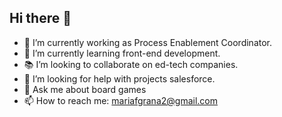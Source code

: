 ## Hi there 👋
- 🔭 I’m currently working as Process Enablement Coordinator.
- 🌱 I’m currently learning front-end development. 
- 📚 I’m looking to collaborate on ed-tech companies.
- 🤔 I’m looking for help with projects salesforce.
- 💬 Ask me about board games
- 📫 How to reach me: mariafgrana2@gmail.com
